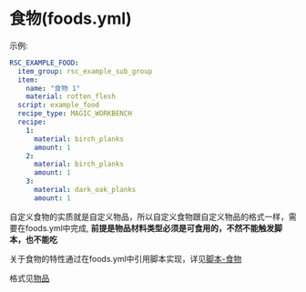 # 食物(foods.yml)

示例:
```yml
RSC_EXAMPLE_FOOD:
  item_group: rsc_example_sub_group
  item:
    name: "食物 1"
    material: rotten_flesh
  script: example_food
  recipe_type: MAGIC_WORKBENCH
  recipe:
    1:
      material: birch_planks
      amount: 1
    2:
      material: birch_planks
      amount: 1
    3:
      material: dark_oak_planks
      amount: 1
```

自定义食物的实质就是自定义物品，所以自定义食物跟自定义物品的格式一样，需要在foods.yml中完成,
**前提是物品材料类型必须是可食用的，不然不能触发脚本，也不能吃**

关于食物的特性通过在foods.yml中引用脚本实现，详见[脚本-食物](scripts-basic/foods.md)

格式见[物品](file/items.md)